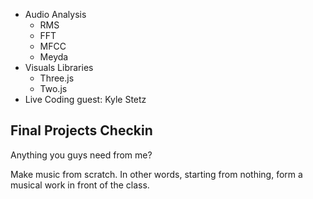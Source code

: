 * Audio Analysis
	* RMS
	* FFT
	* MFCC
	* Meyda
* Visuals Libraries
	* Three.js
	* Two.js
* Live Coding guest: Kyle Stetz

## Final Projects Checkin

Anything you guys need from me?

Make music from scratch. In other words, starting from nothing, form a musical work in front of the class. 